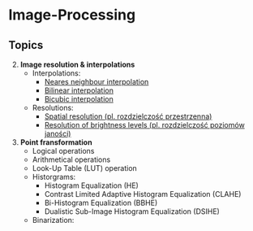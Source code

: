 # Image-Processing

## Topics
2. **Image resolution & interpolations**
    - Interpolations: 
      - [Neares neighbour interpolation](2_image_resolution_and_interpolation/interpolation_nearest_neighbour.m)
      - [Bilinear interpolation](2_image_resolution_and_interpolation/bilinear_interpolation.m)
      - [Bicubic interpolation](2_image_resolution_and_interpolation/bicubic_interpolation.m)
    - Resolutions:
      - [Spatial resolution (pl. rozdzielczość przestrzenna)](2_image_resolution_and_interpolation/grey_scale.m)
      - [Resolution of brightness levels (pl. rozdzielczość poziomów janości)](2_image_resolution_and_interpolation/size_of_pixels.m)
3. **Point fransformation**
    - Logical operations
    - Arithmetical operations
    - Look-Up Table (LUT) operation
    - Historgrams: 
      - Histogram Equalization (HE)
      - Contrast Limited Adaptive Histogram Equalization (CLAHE)
      - Bi-Histogram Equalization (BBHE)
      - Dualistic Sub-Image Histogram Equalization (DSIHE)
    - Binarization: 

